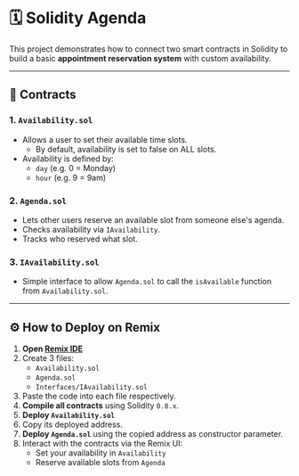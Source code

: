 # 🗓️ Solidity Agenda

This project demonstrates how to connect two smart contracts in Solidity to build a basic **appointment reservation system** with custom availability.

---

## 📂 Contracts

### 1. `Availability.sol`
- Allows a user to set their available time slots.
    - By default, availability is set to false on ALL slots.
- Availability is defined by:
  - `day` (e.g. 0 = Monday)
  - `hour` (e.g. 9 = 9am)

### 2. `Agenda.sol`
- Lets other users reserve an available slot from someone else's agenda.
- Checks availability via `IAvailability`.
- Tracks who reserved what slot.

### 3. `IAvailability.sol`
- Simple interface to allow `Agenda.sol` to call the `isAvailable` function from `Availability.sol`.

---

## ⚙️ How to Deploy on Remix

1. **Open [Remix IDE](https://remix.ethereum.org/)**
2. Create 3 files:
   - `Availability.sol`
   - `Agenda.sol`
   - `Interfaces/IAvailability.sol`
3. Paste the code into each file respectively.
4. **Compile all contracts** using Solidity `0.8.x`.
5. **Deploy `Availability.sol`**
6. Copy its deployed address.
7. **Deploy `Agenda.sol`** using the copied address as constructor parameter.
8. Interact with the contracts via the Remix UI:
   - Set your availability in `Availability`
   - Reserve available slots from `Agenda`
